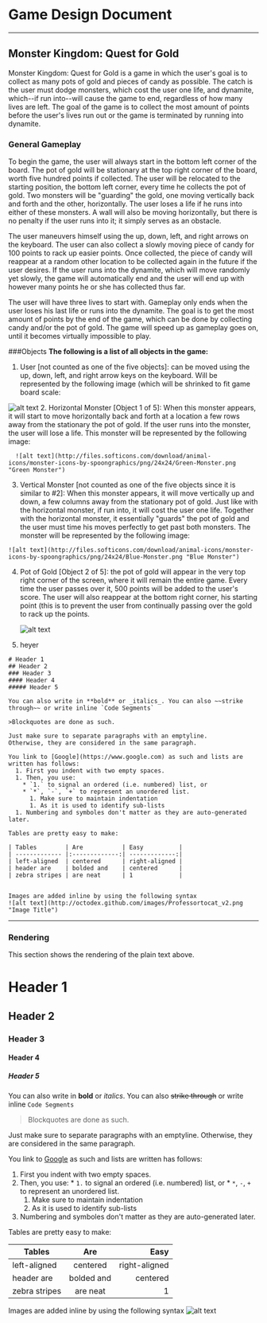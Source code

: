 # Game Design Document

----

## Monster Kingdom: Quest for Gold
Monster Kingdom: Quest for Gold is a game in which the user's goal is to collect as many pots of gold 
and pieces of candy as possible. The catch is the user must dodge monsters, which cost the user one life,
and dynamite, which--if run into--will cause the game to end, regardless of how many lives are left. The 
goal of the game is to collect the most amount of points before the user's lives run out or the game is 
terminated by running into dynamite.

### General Gameplay
To begin the game, the user will always start in the bottom left corner of the board. The pot of gold will 
be stationary at the top right corner of the board, worth five hundred points if collected. The user will be
relocated to the starting position, the bottom left corner, every time he collects the pot of gold.
Two monsters will be "guarding" the gold, one moving vertically back and forth and the other, horizontally. 
The user loses a life if he runs into either of these monsters. A wall will also be moving horizontally, 
but there is no penalty if the user runs into it; it simply serves as an obstacle.

The user maneuvers himself using the up, down, left, and right arrows on the keyboard. The user can also 
collect a slowly moving piece of candy for 100 points to rack up easier points. Once collected, the piece of
candy will reappear at a random other location to be collected again in the future if the user desires.
If the user runs into the dynamite, which will move randomly yet slowly, the game will automatically end 
and the user will end up with however many points he or she has collected thus far. 

The user will have three lives to start with. Gameplay only ends when the user loses his last life or runs
into the dynamite. The goal is to get the most amount of points by the end of the game, which can be done 
by collecting candy and/or the pot of gold. The game will speed up as gameplay goes on, until it becomes
virtually impossible to play.


###Objects
**The following is a list of all objects in the game:**

  1. User [not counted as one of the five objects]: can be moved using the up, down, left, and right arrow 
    keys on the keyboard. Will be represented by the following image (which will be shrinked to fit game board scale:
  
  ![alt text](http://www.pixeljoint.com/files/icons/full/warrior_single_fn.gif "Player Icon")
  2. Horizontal Monster [Object 1 of 5]: When this monster appears, it will start to move horizontally back and forth
      at a location a few rows away from the stationary the pot of gold. If the user runs into the monster, the user
      will lose a life. This monster will be represented by the following image:

      ![alt text](http://files.softicons.com/download/animal-icons/monster-icons-by-spoongraphics/png/24x24/Green-Monster.png "Green Monster")
  3. Vertical Monster [not counted as one of the five objects since it is similar to #2]: When this monster appears,
    it will move vertically up and down, a few columns away from the stationary pot of gold. Just like with the
    horizontal monster, if run into, it will cost the user one life. Together with the horizontal monster, it essentially
    "guards" the pot of gold and the user must time his moves perfectly to get past both monsters. The monster will be
    represented by the following image:

    ![alt text](http://files.softicons.com/download/animal-icons/monster-icons-by-spoongraphics/png/24x24/Blue-Monster.png "Blue Monster")
  4. Pot of Gold [Object 2 of 5]: the pot of gold will appear in the very top right corner of the screen, where it will
     remain the entire game. Every time the user passes over it, 500 points will be added to the user's score. The user
     will also reappear at the bottom right corner, his starting point (this is to prevent the user from continually
     passing over the gold to rack up the points. 

     ![alt text](http://www.allfreelogo.com/images/vector-thumb/pot-of-gold-prev114054467117I6sP.jpg "Pot of Gold")
  5. heyer



```
# Header 1
## Header 2
### Header 3
#### Header 4
##### Header 5

You can also write in **bold** or _italics_. You can also ~~strike through~~ or write inline `Code Segments`

>Blockquotes are done as such.

Just make sure to separate paragraphs with an emptyline. 
Otherwise, they are considered in the same paragraph.

You link to [Google](https://www.google.com) as such and lists are written has follows:
  1. First you indent with two empty spaces.
  1. Then, you use:
    * `1.` to signal an ordered (i.e. numbered) list, or
    * `*`, `-`, `+` to represent an unordered list.
      1. Make sure to maintain indentation
      1. As it is used to identify sub-lists
  1. Numbering and symboles don't matter as they are auto-generated later.

Tables are pretty easy to make:

| Tables        | Are           | Easy          |
| ------------- |:-------------:| -------------:|
| left-aligned  | centered      | right-aligned |
| header are    | bolded and    | centered      |
| zebra stripes | are neat      | 1             |


Images are added inline by using the following syntax
![alt text](http://octodex.github.com/images/Professortocat_v2.png "Image Title")
```

----

### Rendering
This section shows the rendering of the plain text above.

# Header 1
## Header 2
### Header 3
#### Header 4
##### Header 5

You can also write in **bold** or _italics_. You can also ~~strike through~~ or write inline `Code Segments`

>Blockquotes are done as such.

Just make sure to separate paragraphs with an emptyline. 
Otherwise, they are considered in the same paragraph.

You link to [Google](https://www.google.com) as such and lists are written has follows:
  1. First you indent with two empty spaces.
  1. Then, you use:
    * `1.` to signal an ordered (i.e. numbered) list, or
    * `*`, `-`, `+` to represent an unordered list.
      1. Make sure to maintain indentation
      1. As it is used to identify sub-lists
  1. Numbering and symboles don't matter as they are auto-generated later.

Tables are pretty easy to make:

| Tables        | Are           | Easy          |
| ------------- |:-------------:| -------------:|
| left-aligned  | centered      | right-aligned |
| header are    | bolded and    | centered      |
| zebra stripes | are neat      | 1             |


Images are added inline by using the following syntax
![alt text](http://octodex.github.com/images/Professortocat_v2.png "Image Title")

